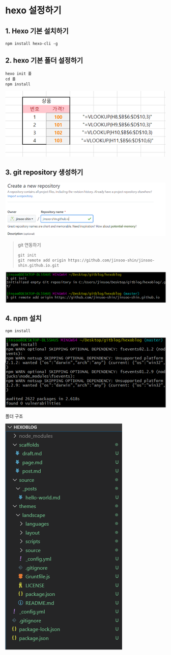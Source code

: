# hexo 설정하기

## 1. Hexo 기본 설치하기

```text
npm install hexo-cli -g 
```

## 2. hexo 기본 폴더 설정하기

```text
hexo init 폴
cd 폴
npm install
```

![](../.gitbook/assets/image%20%281%29.png)

## 3. git repository 생성하기

![](../.gitbook/assets/image%20%2817%29.png)

> git 연동하기
>
> ```text
> git init
> git remote add origin https://github.com/jinsoo-shin/jinsoo-shin.github.io.git
> ```

![](../.gitbook/assets/image%20%2826%29.png)

## 4. npm 설치

```text
npm install
```

![](../.gitbook/assets/image%20%2810%29.png)

폴더 구조

![](../.gitbook/assets/image%20%2815%29.png)



